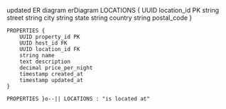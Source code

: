 updated ER diagram
erDiagram
    LOCATIONS {
        UUID location_id PK
        string street
        string city
        string state
        string country
        string postal_code
    }

    PROPERTIES {
        UUID property_id PK
        UUID host_id FK
        UUID location_id FK
        string name
        text description
        decimal price_per_night
        timestamp created_at
        timestamp updated_at
    }

    PROPERTIES }o--|| LOCATIONS : "is located at"
